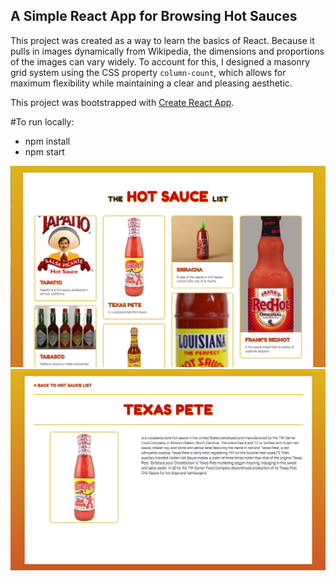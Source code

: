 ## A Simple React App for Browsing Hot Sauces

This project was created as a way to learn the basics of React. Because it pulls in images dynamically from Wikipedia, the dimensions and proportions of the images can vary widely. To account for this, I designed a masonry grid system using the CSS property `column-count`, which allows for maximum flexibility while maintaining a clear and pleasing aesthetic. 

This project was bootstrapped with [Create React App](https://github.com/facebookincubator/create-react-app).

#To run locally: 
* npm install
* npm start 

![screenshot](https://github.com/stefamy/some-like-it-hot-sauce/blob/master/screenshot.png)
![screenshot two](https://github.com/stefamy/some-like-it-hot-sauce/blob/master/screenshot2.png)
